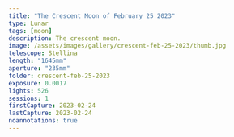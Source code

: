 ```yaml
---
title: "The Crescent Moon of February 25 2023"
type: Lunar
tags: [moon]
description: The crescent moon.
image: /assets/images/gallery/crescent-feb-25-2023/thumb.jpg
telescope: Stellina
length: "1645mm"
aperture: "235mm"
folder: crescent-feb-25-2023
exposure: 0.0017
lights: 526
sessions: 1
firstCapture: 2023-02-24 
lastCapture: 2023-02-24
noannotations: true
---
```

